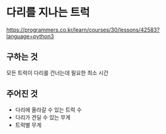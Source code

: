 # 다리를 지나는 트럭
https://programmers.co.kr/learn/courses/30/lessons/42583?language=python3
## 구하는 것
모든 트럭이 다리를 건너는데 필요한 최소 시간
## 주어진 것
- 다리에 올라갈 수 있는 트럭 수
- 다리가 견딜 수 있는 무게
- 트럭별 무게
